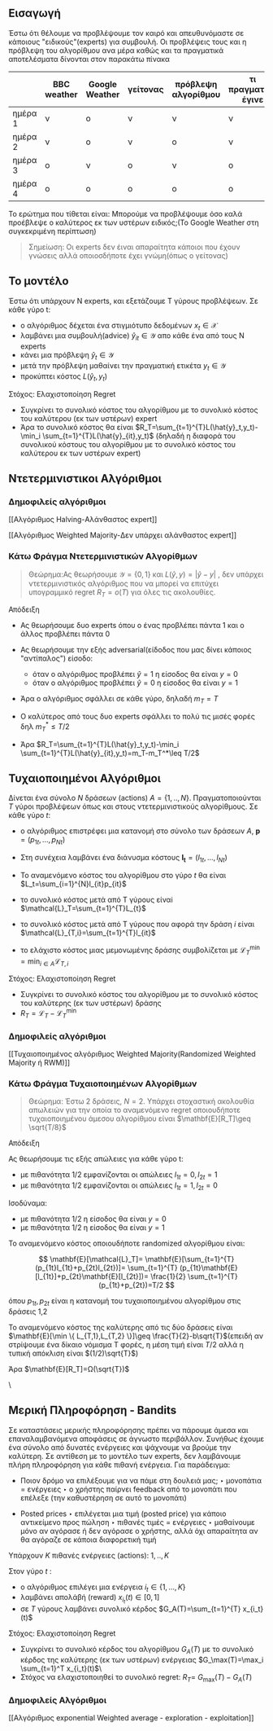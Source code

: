 
## Εισαγωγή

Έστω ότι θέλουμε να προβλέψουμε τον καιρό και απευθυνόμαστε σε κάποιους "ειδικούς"(experts) για συμβουλή. Οι προβλέψεις τους και η πρόβλεψη του αλγορίθμου ανα μέρα καθώς και τα πραγματικά αποτελέσματα δίνονται στον παρακάτω πίνακα

|         | BBC weather | Google Weather | γείτονας | πρόβλεψη αλγορίθμου | τι πραγματικά έγινε |
|---------|-------------|----------------|----------|---------------------|---------------------|
| ημέρα 1 | ν           | ο              | ν        | ν                   | ν                   |
| ημέρα 2 | ν           | ο              | ν        | ο                   | ν                   |
| ημέρα 3 | ο           | ν              | ο        | ν                   | ο                   |
| ημέρα 4 | ο           | ο              | ο        | ο                   | ο                   |

Το ερώτημα που τίθεται είναι: Μπορούμε να προβλέψουμε όσο καλά προέβλεψε ο καλύτερος εκ των υστέρων ειδικός;(Το Google Weather στη συγκεκριμένη περίπτωση)

> Σημείωση: Οι experts δεν έιναι απαραίτητα κάποιοι που έχουν γνώσεις αλλά οποιοσδήποτε έχει γνώμη(όπως ο γείτονας)

## Το μοντέλο

Έστω ότι υπάρχουν Ν experts, και εξετάζουμε T γύρους προβλέψεων. Σε κάθε γύρο t:

-  ο αλγόριθμος δέχεται ένα στιγμιότυπο δεδομένων $x_t \in \mathcal{X}$
-  λαμβάνει μια συμβουλή(advice) $\hat{y}_{it}\in \mathcal{Y}$ απο κάθε ένα από τους N experts
- κάνει μια πρόβλεψη $\hat{y}_t\in \mathcal{Y}$
- μετά την πρόβλεψη μαθαίνει την πραγματική ετικέτα $y_t \in \mathcal{Y}$
- προκύπτει κόστος $L(\hat{y}_t,y_t)$

Στόχος: Ελαχιστοποίηση Regret

-  Συγκρίνει το συνολικό κόστος του αλγορίθμου με το συνολικό κόστος του καλύτερου (εκ των υστέρων) expert
- Άρα το συνολικό κόστος θα είναι $R_T=\sum_{t=1}^{T}L(\hat{y}_t,y_t)-\min_i \sum_{t=1}^{T}L(\hat{y}_{it},y_t)$ (δηλαδή η διαφορά του συνολικού κόστους του αλγορίθμου με το συνολικό κόστος του καλύτερου εκ των υστέρων expert)

## Ντετερμινιστικοι Αλγόριθμοι


### Δημοφιλείς αλγόριθμοι

[[Αλγόριθμος Halving-Αλάνθαστος expert]]

[[Αλγόριθμος Weighted Majority-Δεν υπάρχει αλάνθαστος expert]]


### Κάτω Φράγμα Ντετερμινιστικών Αλγορίθμων


>Θεώρημα:Ας θεωρήσουμε $\mathcal{Y}=\{0,1\}$ και $L(\hat{y},y)=|\hat{y}-y|$ , δεν υπάρχει ντετερμινιστικός αλγόριθμος που να μπορεί να επιτύχει υπογραμμικό regret $R_T=o(T)$ για όλες τις ακολουθίες.


Απόδειξη

- Ας θεωρήσουμε δυο experts όπου ο ένας προβλέπει πάντα 1 και ο άλλος προβλέπει πάντα 0
- Ας θεωρήσουμε την εξής adversarial(είδοδος που μας δίνει κάποιος "αντίπαλος") είσοδο:
	-  όταν ο αλγόριθμος προβλέπει $\hat{y}=1$ η είσοδος θα είναι $y=0$
	- όταν ο αλγόριθμος προβλέπει $\hat{y}=0$ η είσοδος θα είναι $y=1$


- Άρα ο αλγόριθμος σφάλλει σε κάθε γύρο, δηλαδή $m_T=T$
- Ο καλύτερος από τους δυο experts σφάλλει το πολύ τις μισές φορές δηλ $m_T^*\leq T/2$
- Άρα $R_T=\sum_{t=1}^{T}L(\hat{y}_t,y_t)-\min_i \sum_{t=1}^{T}L(\hat{y}_{it},y_t)=m_T-m_T^*\leq T/2$



## Τυχαιοποιημένοι Αλγόριθμοι


Δίνεται ένα σύνολο $Ν$ δράσεων (actions) $A =\{1,..,Ν\}$. Πραγματοποιούνται $Τ$ γύροι προβλέψεων όπως και στους ντετερμινιστικούς αλγορίθμους. Σε κάθε γύρο $t$:

- ο αλγόριθμος επιστρέφει μια κατανομή στο σύνολο των δράσεων $Α$, $\mathbf{p}=(p_{1t},...,p_{Nt})$
- Στη συνέχεια λαμβάνει ένα διάνυσμα κόστους $\mathbf{I_t}=(l_{1t},...,l_{Nt})$

- Το αναμενόμενο κόστος του αλγορίθμου στο γύρο $t$ θα είναι $L_t=\sum_{i=1}^{N}l_{it}p_{it}$
- το συνολικό κόστος μετά από T γύρους είναi $\mathcal{L}_T=\sum_{t=1}^{T}L_{t}$

- το συνολικό κόστος μετά από T γύρους που αφορά την δράση $i$ είναι $\mathcal{L}_{T,i}=\sum_{t=1}^{T}l_{it}$
- το ελάχιστο κόστος μιας μεμονωμένης δράσης συμβολίζεται με $\mathcal{L}_T^{\min}=\min_{i\in A} \mathcal{L}_{T,i}$


Στόχος: Ελαχιστοποίηση Regret

- Συγκρίνει το συνολικό κόστος του αλγορίθμου με το συνολικό κόστος του καλύτερης (εκ των υστέρων) δράσης 
- $R_T=\mathcal{L}_T-\mathcal{L}_T^{\min}$


### Δημοφιλείς αλγόριθμοι

[[Τυχαιοποιημένος αλγόριθμος Weighted Majority(Randomized Weighted Majority ή RWM)]]


### Κάτω Φράγμα Τυχαιοποιημένων Αλγορίθμων 

> Θεώρημα: Έστω 2 δράσεις, $Ν=2$. Υπάρχει στοχαστική ακολουθία απωλειών για την οποία το αναμενόμενο regret οποιουδήποτε τυχαιοποιημένου άμεσου αλγορίθμου είναι $\mathbf{E}[R_T]\geq \sqrt{T/8}$

Απόδειξη


Ας θεωρήσουμε τις εξής απώλειες για κάθε γύρο t:

-  με πιθανότητα 1/2 εμφανίζονται οι απώλειες $l_{1t}=0,l_{2t}=1$
- με πιθανότητα 1/2 εμφανίζονται οι απώλειες $l_{1t}=1,l_{2t}=0$

Ισοδύναμα:

- με πιθανότητα 1/2 η είσοδος θα είναι $y=0$
- με πιθανότητα 1/2 η είσοδος θα είναι $y=1$

Το αναμενόμενο κόστος οποιουδήποτε randomized αλγορίθμου είναι:

$$
\mathbf{E}[\mathcal{L}_T]= \mathbf{E}[\sum_{t=1}^{T} (p_{1t}l_{1t}+p_{2t}l_{2t})]= \sum_{t=1}^{T} (p_{1t}\mathbf{E}[l_{1t}]+p_{2t}\mathbf{E}[l_{2t}])= \frac{1}{2} \sum_{t=1}^{T}(p_{1t}+p_{2t})=T/2
$$

όπου $p_{1t},p_{2t}$ είναι η κατανομή του τυχαιοποιημένου αλγορίθμου στις δράσεις 1,2


Το αναμενόμενο κόστος της καλύτερης από τις δύο δράσεις είναι $\mathbf{E}[\min \{ L_{T,1},L_{T,2} \}]\geq \frac{T}{2}-b\sqrt{T}$(επειδή αν στρίψουμε ένα δίκαιο νόμισμα T φορές, η μέση τιμή είναι $T/2$ αλλά η τυπική απόκλιση είναι $(1/2)\sqrt{T}$)

Άρα $\mathbf{E}[R_T]=Ω(\sqrt{T})$

\

## Μερική Πληροφόρηση - Bandits

Σε καταστάσεις μερικής πληροφόρησης πρέπει να πάρουμε άμεσα και επαναλαμβανόμενα αποφάσεις σε άγνωστο περιβάλλον. Συνήθως έχουμε ένα σύνολο από δυνατές ενέργειες και ψάχνουμε να βρούμε την καλύτερη. Σε αντίθεση με το μοντέλο των experts, δεν λαμβάνουμε πλήρη πληροφόρηση για κάθε πιθανή ενέργεια. Για παράδειγμα:

- Ποιον δρόμο να επιλέξουμε για να πάμε στη δουλειά μας;
	 ‣ μονοπάτια = ενέργειες
	 ‣ ο χρήστης παίρνει feedback από το μονοπάτι που επέλεξε (την καθυστέρηση σε αυτό το μονοπάτι)

-  Posted prices
	 ‣ επιλέγεται μια τιμή (posted price) για κάποιο αντικείμενο προς πώληση
	 ‣ πιθανές τιμές = ενέργειες
	 ‣ μαθαίνουμε μόνο αν αγόρασε ή δεν αγόρασε ο χρήστης, αλλά όχι απαραίτητα αν θα αγόραζε σε κάποια διαφορετική τιμή



Υπάρχουν $Κ$ πιθανές ενέργειες (actions): $1,..,K$

Στον γύρο $t$ :

-  ο αλγόριθμος επιλέγει μια ενέργεια $i_t\in \{1,...,K\}$
-  λαμβάνει απολάβή (reward) $x_{i_t}(t)\in [0,1]$
-  σε $Τ$ γύρους λαμβάνει συνολικό κέρδος $G_A(T)=\sum_{t=1}^{T} x_{i_t}(t)$


Στόχος: Ελαχιστοποίηση Regret

- Συγκρίνει το συνολικό κέρδος του αλγορίθμου $G_A(T)$ με το συνολικό κέρδος της καλύτερης (εκ των υστέρων) ενέργειας $G_\max(T)=\max_i \sum_{t=1}^T x_{i_t}(t)$\
- Στόχος να ελαχιστοποιηθεί το συνολικό regret: $R_T=$ $G_\max(T)- G_A(T)$

### Δημοφιλείς Αλγόριθμοι

[[Αλγόριθμος exponential Weighted average - exploration - exploitation]]